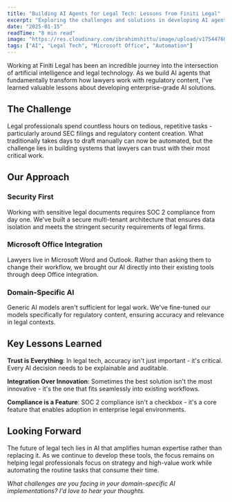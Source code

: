 ```yaml
---
title: "Building AI Agents for Legal Tech: Lessons from Finiti Legal"
excerpt: "Exploring the challenges and solutions in developing AI agents that automate SEC filings and integrate with Microsoft Office suite for legal professionals."
date: "2025-01-15"
readTime: "8 min read"
image: "https://res.cloudinary.com/ibrahimshittu/image/upload/v1754476069/building-ai-agents-for-legal-tech.png"
tags: ["AI", "Legal Tech", "Microsoft Office", "Automation"]
---
```


Working at Finiti Legal has been an incredible journey into the intersection of artificial intelligence and legal technology. As we build AI agents that fundamentally transform how lawyers work with regulatory content, I've learned valuable lessons about developing enterprise-grade AI solutions.

## The Challenge

Legal professionals spend countless hours on tedious, repetitive tasks - particularly around SEC filings and regulatory content creation. What traditionally takes days to draft manually can now be automated, but the challenge lies in building systems that lawyers can trust with their most critical work.

## Our Approach

### Security First

Working with sensitive legal documents requires SOC 2 compliance from day one. We've built a secure multi-tenant architecture that ensures data isolation and meets the stringent security requirements of legal firms.

### Microsoft Office Integration

Lawyers live in Microsoft Word and Outlook. Rather than asking them to change their workflow, we brought our AI directly into their existing tools through deep Office integration.

### Domain-Specific AI

Generic AI models aren't sufficient for legal work. We've fine-tuned our models specifically for regulatory content, ensuring accuracy and relevance in legal contexts.

## Key Lessons Learned

**Trust is Everything**: In legal tech, accuracy isn't just important - it's critical. Every AI decision needs to be explainable and auditable.

**Integration Over Innovation**: Sometimes the best solution isn't the most innovative - it's the one that fits seamlessly into existing workflows.

**Compliance is a Feature**: SOC 2 compliance isn't a checkbox - it's a core feature that enables adoption in enterprise legal environments.

## Looking Forward

The future of legal tech lies in AI that amplifies human expertise rather than replacing it. As we continue to develop these tools, the focus remains on helping legal professionals focus on strategy and high-value work while automating the routine tasks that consume their time.

_What challenges are you facing in your domain-specific AI implementations? I'd love to hear your thoughts._
